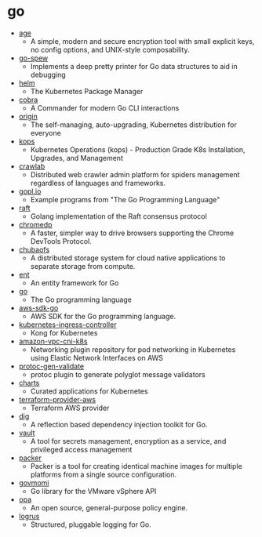 # go
- [age](https://github.com/FiloSottile/age)
  - A simple, modern and secure encryption tool with small explicit keys, no config options, and UNIX-style composability.
- [go-spew](https://github.com/davecgh/go-spew)
  - Implements a deep pretty printer for Go data structures to aid in debugging
- [helm](https://github.com/helm/helm)
  - The Kubernetes Package Manager
- [cobra](https://github.com/spf13/cobra)
  - A Commander for modern Go CLI interactions
- [origin](https://github.com/openshift/origin)
  - The self-managing, auto-upgrading, Kubernetes distribution for everyone
- [kops](https://github.com/kubernetes/kops)
  - Kubernetes Operations (kops) - Production Grade K8s Installation, Upgrades, and Management
- [crawlab](https://github.com/crawlab-team/crawlab)
  - Distributed web crawler admin platform for spiders management regardless of languages and frameworks.
- [gopl.io](https://github.com/adonovan/gopl.io)
  - Example programs from "The Go Programming Language"
- [raft](https://github.com/hashicorp/raft)
  - Golang implementation of the Raft consensus protocol
- [chromedp](https://github.com/chromedp/chromedp)
  - A faster, simpler way to drive browsers supporting the Chrome DevTools Protocol.
- [chubaofs](https://github.com/chubaofs/chubaofs)
  - A distributed storage system for cloud native applications to separate storage from compute.
- [ent](https://github.com/facebookincubator/ent)
  - An entity framework for Go
- [go](https://github.com/golang/go)
  - The Go programming language
- [aws-sdk-go](https://github.com/aws/aws-sdk-go)
  - AWS SDK for the Go programming language.
- [kubernetes-ingress-controller](https://github.com/Kong/kubernetes-ingress-controller)
  - Kong for Kubernetes
- [amazon-vpc-cni-k8s](https://github.com/aws/amazon-vpc-cni-k8s)
  - Networking plugin repository for pod networking in Kubernetes using Elastic Network Interfaces on AWS
- [protoc-gen-validate](https://github.com/envoyproxy/protoc-gen-validate)
  - protoc plugin to generate polyglot message validators
- [charts](https://github.com/helm/charts)
  - Curated applications for Kubernetes
- [terraform-provider-aws](https://github.com/terraform-providers/terraform-provider-aws)
  - Terraform AWS provider
- [dig](https://github.com/uber-go/dig)
  - A reflection based dependency injection toolkit for Go.
- [vault](https://github.com/hashicorp/vault)
  - A tool for secrets management, encryption as a service, and privileged access management
- [packer](https://github.com/hashicorp/packer)
  - Packer is a tool for creating identical machine images for multiple platforms from a single source configuration.
- [govmomi](https://github.com/vmware/govmomi)
  - Go library for the VMware vSphere API
- [opa](https://github.com/open-policy-agent/opa)
  - An open source, general-purpose policy engine.
- [logrus](https://github.com/sirupsen/logrus)
  - Structured, pluggable logging for Go.
